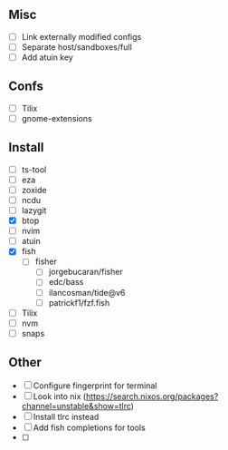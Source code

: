 ## Misc
- [ ] Link externally modified configs
- [ ] Separate host/sandboxes/full
- [ ] Add atuin key

## Confs
- [ ] Tilix
- [ ] gnome-extensions
## Install 
- [ ] ts-tool
- [ ] eza
- [ ] zoxide
- [ ] ncdu
- [ ] lazygit
- [x] btop
- [ ] nvim
- [ ] atuin
- [x] fish
	- [ ] fisher
		- [ ] jorgebucaran/fisher
		- [ ] edc/bass
		- [ ] ilancosman/tide@v6
		- [ ] patrickf1/fzf.fish
- [ ] Tilix
- [ ] nvm
- [ ] snaps
## Other

- [ ] Configure fingerprint for terminal
- [ ] Look into nix (https://search.nixos.org/packages?channel=unstable&show=tlrc)
- [ ] Install tlrc instead
- [ ] Add fish completions for tools
- [ ] 
